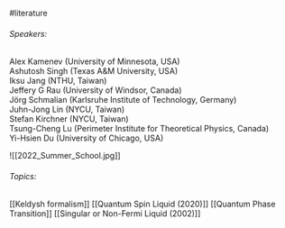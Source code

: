 #literature
###### Speakers:
Alex Kamenev (University of Minnesota, USA)  
Ashutosh Singh (Texas A&M University, USA)  
Iksu Jang (NTHU, Taiwan)  
Jeffery G Rau (University of Windsor, Canada)  
Jörg Schmalian (Karlsruhe Institute of Technology, Germany)  
Juhn-Jong Lin (NYCU, Taiwan)  
Stefan Kirchner (NYCU, Taiwan)  
Tsung-Cheng Lu (Perimeter Institute for Theoretical Physics, Canada)  
Yi-Hsien Du (University of Chicago, USA)

![[2022_Summer_School.jpg]]

###### Topics:
[[Keldysh formalism]]
[[Quantum Spin Liquid (2020)]]
[[Quantum Phase Transition]]
[[Singular or Non-Fermi Liquid (2002)]]


